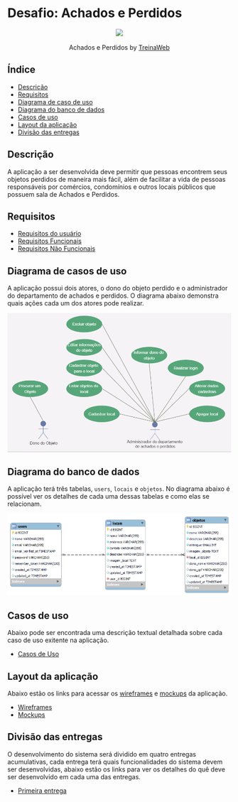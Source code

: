 # Desafio: Achados e Perdidos

<p align="center">
  <img src="https://github.com/treinaweb.png" width="200">
</p>

<p align="center">
  Achados e Perdidos by <a href="https://github.com/treinaweb">TreinaWeb</a>
</p>

## Índice

- [Descrição](#descrição)
- [Requisitos](#requisitos)
- [Diagrama de caso de uso](#diagrama-de-casos-de-uso)
- [Diagrama do banco de dados](#diagrama-do-banco-de-dados)
- [Casos de uso](#casos-de-uso)
- [Layout da aplicação](#layout-da-aplicação)
- [Divisão das entregas](#divisão-das-entregas)

## Descrição

A aplicação a ser desenvolvida deve permitir que pessoas encontrem seus objetos perdidos de maneira mais fácil, além de facilitar a vida de pessoas responsáveis por comércios, condomínios e outros locais públicos que possuem sala de Achados e Perdidos.

## Requisitos

- [Requisitos do usuário](./requisitos/requisitos-usuario.md)
- [Requisitos Funcionais](./requisitos/requisitos-funcionais.md)
- [Requisitos Não Funcionais](./requisitos/requisitos-nao-funcionais.md)

## Diagrama de casos de uso

A aplicação possui dois atores, o dono do objeto perdido e o administrador do departamento de achados e perdidos. O diagrama abaixo demonstra quais ações cada um dos atores pode realizar.

![Diagrama de casos de uso da aplicação Achados e Perdidos](./diagramas/casos-de-uso.png)

## Diagrama do banco de dados

A aplicação terá três tabelas, `users`, `locais` e `objetos`. No diagrama abaixo é possível ver os detalhes de cada uma dessas tabelas e como elas se relacionam.

![Diagrama do banco de dados da aplicação Achados e Perdidos](./diagramas/banco-de-dados.png)

## Casos de uso

Abaixo pode ser encontrada uma descrição textual detalhada sobre cada caso de uso exitente na aplicação.

- [Casos de Uso](./casos-de-uso/casos-de-uso.md)

## Layout da aplicação

Abaixo estão os links para acessar os [wireframes](https://pt.wikipedia.org/wiki/Website_wireframe) e [mockups](https://pt.wikipedia.org/wiki/Mockup) da aplicação.

- [Wireframes](https://whimsical.com/mockup-achados-e-perdidos-DsnQVGKsruoBwHHFeppvuy)
- [Mockups](https://www.figma.com/file/Ff4ghTnINeyT9vHDil0goa/Achados-e-Perdidos)

## Divisão das entregas

O desenvolvimento do sistema será dividido em quatro entregas acumulativas, cada entrega terá quais funcionalidades do sistema devem ser desenvolvidas, abaixo estão os links para ver os detalhes do quê deve ser desenvolvido em cada uma das entregas.

- [Primeira entrega](./entregas/primeira-entrega.md)


